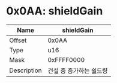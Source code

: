 # 0x0AA: shieldGain

| Name | shieldGain |
| ----| ------------ |
| Offset | 0x0AA |
| Type | u16 |
| Mask | 0xFFFF0000 |
| Description | 건설 중 증가하는 쉴드량 |<br>

